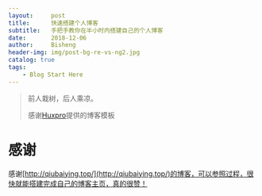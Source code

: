 ```yaml
---
layout:     post
title:      快速搭建个人博客
subtitle:   手把手教你在半小时内搭建自己的个人博客
date:       2018-12-06
author:     Bisheng
header-img: img/post-bg-re-vs-ng2.jpg
catalog: true
tags:
    - Blog Start Here
---
```


> 前人栽树，后人乘凉。
> 
> 感谢[Huxpro](https://github.com/huxpro)提供的博客模板
> 

# 感谢
感谢[http://qiubaiying.top/](http://qiubaiying.top/)的博客，可以参照过程，很快就能搭建完成自己的博客主页，真的很赞！